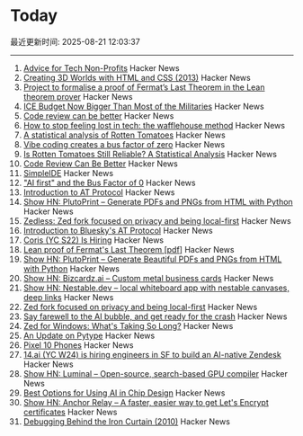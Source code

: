 # Today

最近更新时间: 2025-08-21 12:03:37

--- 
1. [Advice for Tech Non-Profits](https://mitchellh.com/writing/advice-for-tech-nonprofits) Hacker News
2. [Creating 3D Worlds with HTML and CSS (2013)](https://keithclark.co.uk/articles/creating-3d-worlds-with-html-and-css/) Hacker News
3. [Project to formalise a proof of Fermat’s Last Theorem in the Lean theorem prover](https://imperialcollegelondon.github.io/FLT/) Hacker News
4. [ICE Budget Now Bigger Than Most of the Militaries](https://www.newsweek.com/immigration-ice-bill-trump-2093456) Hacker News
5. [Code review can be better](https://tigerbeetle.com/blog/2025-08-04-code-review-can-be-better/) Hacker News
6. [How to stop feeling lost in tech: the wafflehouse method](https://www.yacinemahdid.com/p/how-to-stop-feeling-lost-in-tech) Hacker News
7. [A statistical analysis of Rotten Tomatoes](https://www.statsignificant.com/p/is-rotten-tomatoes-still-reliable) Hacker News
8. [Vibe coding creates a bus factor of zero](https://www.mindflash.org/coding/ai/ai-and-the-bus-factor-of-0-1608) Hacker News
9. [Is Rotten Tomatoes Still Reliable? A Statistical Analysis](https://www.statsignificant.com/p/is-rotten-tomatoes-still-reliable) Hacker News
10. [Code Review Can Be Better](https://tigerbeetle.com/blog/2025-08-04-code-review-can-be-better/) Hacker News
11. [SimpleIDE](https://github.com/jamesplotts/simpleide) Hacker News
12. ["AI first" and the Bus Factor of 0](https://www.mindflash.org/coding/ai/ai-and-the-bus-factor-of-0-1608) Hacker News
13. [Introduction to AT Protocol](https://mackuba.eu/2025/08/20/introduction-to-atproto/) Hacker News
14. [Show HN: PlutoPrint – Generate PDFs and PNGs from HTML with Python](https://github.com/plutoprint/plutoprint) Hacker News
15. [Zedless: Zed fork focused on privacy and being local-first](https://github.com/zedless-editor/zed) Hacker News
16. [Introduction to Bluesky's AT Protocol](https://mackuba.eu/2025/08/20/introduction-to-atproto/) Hacker News
17. [Coris (YC S22) Is Hiring](https://www.ycombinator.com/companies/coris/jobs/rqO40yy-ai-engineer) Hacker News
18. [Lean proof of Fermat's Last Theorem [pdf]](https://imperialcollegelondon.github.io/FLT/blueprint.pdf) Hacker News
19. [Show HN: PlutoPrint – Generate Beautiful PDFs and PNGs from HTML with Python](https://github.com/plutoprint/plutoprint) Hacker News
20. [Show HN: Bizcardz.ai – Custom metal business cards](https://github.com/rhodey/bizcardz.ai) Hacker News
21. [Show HN: Nestable.dev – local whiteboard app with nestable canvases, deep links](https://nestable.dev/about) Hacker News
22. [Zed fork focused on privacy and being local-first](https://github.com/zedless-editor/zed) Hacker News
23. [Say farewell to the AI bubble, and get ready for the crash](https://www.latimes.com/business/story/2025-08-20/say-farewell-to-the-ai-bubble-and-get-ready-for-the-crash) Hacker News
24. [Zed for Windows: What's Taking So Long?](https://zed.dev/blog/windows-progress-report) Hacker News
25. [An Update on Pytype](https://github.com/google/pytype) Hacker News
26. [Pixel 10 Phones](https://blog.google/products/pixel/google-pixel-10-pro-xl/) Hacker News
27. [14.ai (YC W24) is hiring engineers in SF to build an AI-native Zendesk](https://14.ai/careers) Hacker News
28. [Show HN: Luminal – Open-source, search-based GPU compiler](https://github.com/luminal-ai/luminal) Hacker News
29. [Best Options for Using AI in Chip Design](https://semiengineering.com/best-options-for-using-ai-in-chip-design/) Hacker News
30. [Show HN: Anchor Relay – A faster, easier way to get Let's Encrypt certificates](https://anchor.dev/relay) Hacker News
31. [Debugging Behind the Iron Curtain (2010)](https://www.jakepoz.com/debugging-behind-the-iron-curtain/) Hacker News
